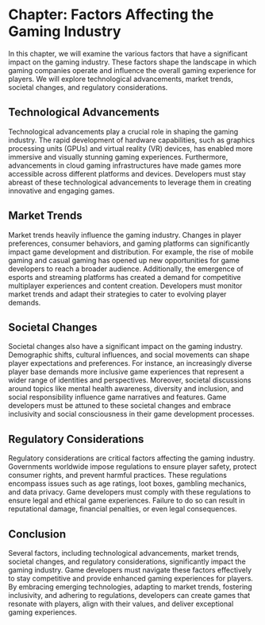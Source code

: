 Chapter: Factors Affecting the Gaming Industry
==============================================

In this chapter, we will examine the various factors that have a significant impact on the gaming industry. These factors shape the landscape in which gaming companies operate and influence the overall gaming experience for players. We will explore technological advancements, market trends, societal changes, and regulatory considerations.

Technological Advancements
--------------------------

Technological advancements play a crucial role in shaping the gaming industry. The rapid development of hardware capabilities, such as graphics processing units (GPUs) and virtual reality (VR) devices, has enabled more immersive and visually stunning gaming experiences. Furthermore, advancements in cloud gaming infrastructures have made games more accessible across different platforms and devices. Developers must stay abreast of these technological advancements to leverage them in creating innovative and engaging games.

Market Trends
-------------

Market trends heavily influence the gaming industry. Changes in player preferences, consumer behaviors, and gaming platforms can significantly impact game development and distribution. For example, the rise of mobile gaming and casual gaming has opened up new opportunities for game developers to reach a broader audience. Additionally, the emergence of esports and streaming platforms has created a demand for competitive multiplayer experiences and content creation. Developers must monitor market trends and adapt their strategies to cater to evolving player demands.

Societal Changes
----------------

Societal changes also have a significant impact on the gaming industry. Demographic shifts, cultural influences, and social movements can shape player expectations and preferences. For instance, an increasingly diverse player base demands more inclusive game experiences that represent a wider range of identities and perspectives. Moreover, societal discussions around topics like mental health awareness, diversity and inclusion, and social responsibility influence game narratives and features. Game developers must be attuned to these societal changes and embrace inclusivity and social consciousness in their game development processes.

Regulatory Considerations
-------------------------

Regulatory considerations are critical factors affecting the gaming industry. Governments worldwide impose regulations to ensure player safety, protect consumer rights, and prevent harmful practices. These regulations encompass issues such as age ratings, loot boxes, gambling mechanics, and data privacy. Game developers must comply with these regulations to ensure legal and ethical game experiences. Failure to do so can result in reputational damage, financial penalties, or even legal consequences.

Conclusion
----------

Several factors, including technological advancements, market trends, societal changes, and regulatory considerations, significantly impact the gaming industry. Game developers must navigate these factors effectively to stay competitive and provide enhanced gaming experiences for players. By embracing emerging technologies, adapting to market trends, fostering inclusivity, and adhering to regulations, developers can create games that resonate with players, align with their values, and deliver exceptional gaming experiences.
